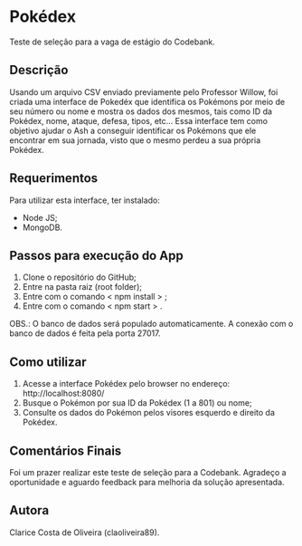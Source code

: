 # Pokédex
Teste de seleção para a vaga de estágio do Codebank.
## Descrição
Usando um arquivo CSV enviado previamente pelo Professor Willow, foi criada uma interface de Pokedéx que identifica os Pokémons por meio de seu número ou nome e mostra os dados dos mesmos, tais como ID da Pokédex, nome, ataque, defesa, tipos, etc... Essa interface tem como objetivo ajudar o Ash a conseguir identificar os Pokémons que ele encontrar em sua jornada, visto que o mesmo perdeu a sua própria Pokédex.

## Requerimentos
Para utilizar esta interface, ter instalado:
* Node JS;
* MongoDB.

## Passos para execução do App
1) Clone o repositório do GitHub;
2) Entre na pasta raiz (root folder);
3) Entre com o comando < npm install > ;
4) Entre com o comando < npm start > .

OBS.: O banco de dados será populado automaticamente. A conexão com o banco de dados é feita pela porta 27017.

## Como utilizar
1) Acesse a interface Pokédex pelo browser no endereço: http://localhost:8080/
2) Busque o Pokémon por sua ID da Pokédex (1 a 801) ou nome;
3) Consulte os dados do Pokémon pelos visores esquerdo e direito da Pokédex.

## Comentários Finais
Foi um prazer realizar este teste de seleção para a Codebank. Agradeço a oportunidade e aguardo feedback para melhoria da solução apresentada.

## Autora
Clarice Costa de Oliveira (claoliveira89).

